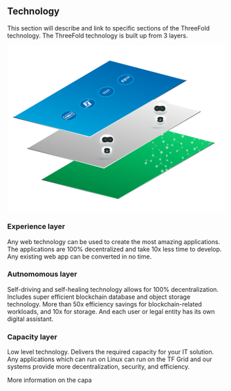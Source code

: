 ## Technology

This section will describe and link to specific sections of the ThreeFold technology.  The ThreeFold technology is built up from 3 layers.

![](img/3_layers.png)

### Experience layer
Any web technology can be used to create the most amazing applications. The applications are 100% decentralized and take 10x less time to develop. Any existing web app can be converted in no time.

### Autnomomous layer
Self-driving and self-healing technology allows for 100% decentralization. Includes super efficient blockchain database and object storage technology. More than 50x efficiency savings for blockchain-related workloads, and 10x for storage. And each user or legal entity has its own digital assistant.

### Capacity layer
Low level technology. Delivers the required capacity for your IT solution. Any applications which can run on Linux can run on the TF Grid and our systems provide more decentralization, security, and efficiency.

More information on the capa
